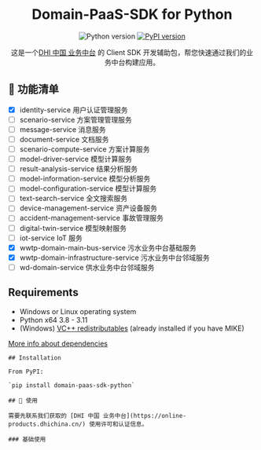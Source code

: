 <h1 align="center"> Domain-PaaS-SDK for Python </h1>
<div align="center">

 ![Python version](https://img.shields.io/pypi/pyversions/mikeio.svg)
[![PyPI version](https://badge.fury.io/py/mikeio.svg)](https://badge.fury.io/py/mikeio)
  
这是一个[DHI 中国 业务中台](https://online-products.dhichina.cn/) 的 Client SDK 开发辅助包，帮您快速通过我们的业务中台构建应用。

</div>

## 🔆 功能清单

- [x] identity-service 用户认证管理服务
- [ ] scenario-service 方案管理管理服务
- [ ] message-service 消息服务
- [ ] document-service 文档服务
- [ ] scenario-compute-service 方案计算服务
- [ ] model-driver-service 模型计算服务
- [ ] result-analysis-service 结果分析服务
- [ ] model-information-service 模型分析服务
- [ ] model-configuration-service 模型计算服务
- [ ] text-search-service 全文搜索服务
- [ ] device-management-service 资产设备服务
- [ ] accident-management-service 事故管理服务
- [ ] digital-twin-service 模型映射服务
- [ ] iot-service IoT 服务
- [x] wwtp-domain-main-bus-service 污水业务中台基础服务
- [x] wwtp-domain-infrastructure-service 污水业务中台邻域服务
- [ ] wd-domain-service 供水业务中台邻域服务

## Requirements
* Windows or Linux operating system
* Python x64 3.8 - 3.11
* (Windows) [VC++ redistributables](https://support.microsoft.com/en-us/help/2977003/the-latest-supported-visual-c-downloads) (already installed if you have MIKE)

[More info about dependencies](http://docs.mikepoweredbydhi.com/nuget/)
```
## Installation

From PyPI: 

`pip install domain-paas-sdk-python`

## 🔨 使用

需要先联系我们获取的 [DHI 中国 业务中台](https://online-products.dhichina.cn/) 使用许可和认证信息。

### 基础使用

